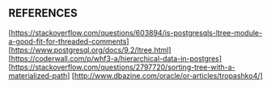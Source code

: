 ## REFERENCES
[https://stackoverflow.com/questions/603894/is-postgresqls-ltree-module-a-good-fit-for-threaded-comments]
[https://www.postgresql.org/docs/9.2/ltree.html]
[https://coderwall.com/p/whf3-a/hierarchical-data-in-postgres]
[https://stackoverflow.com/questions/2797720/sorting-tree-with-a-materialized-path]
[http://www.dbazine.com/oracle/or-articles/tropashko4/]